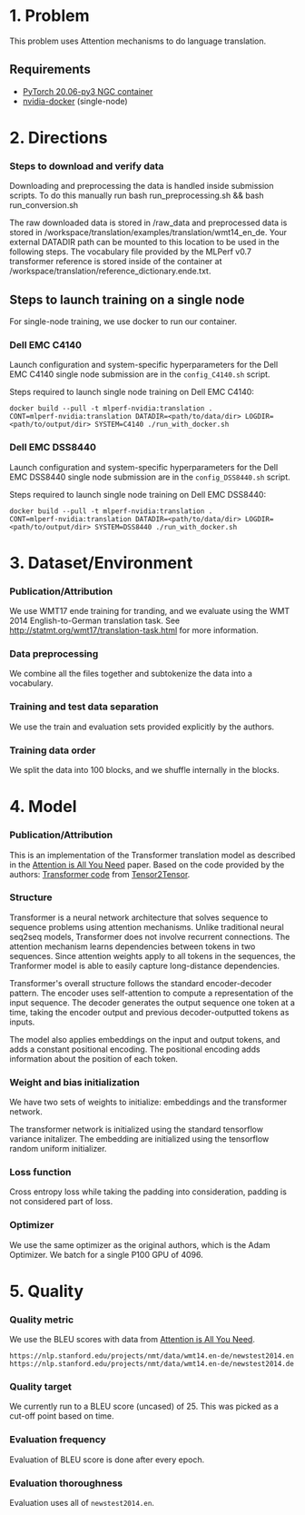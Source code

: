 # 1. Problem 

This problem uses Attention mechanisms to do language translation.

## Requirements
* [PyTorch 20.06-py3 NGC container](https://ngc.nvidia.com/registry/nvidia-pytorch)
* [nvidia-docker](https://github.com/NVIDIA/nvidia-docker) (single-node)

# 2. Directions

### Steps to download and verify data

Downloading and preprocessing the data is handled inside submission scripts. To do this manually run 
    bash run_preprocessing.sh && bash run_conversion.sh
    
The raw downloaded data is stored in /raw_data and preprocessed data is stored in /workspace/translation/examples/translation/wmt14_en_de. Your external DATADIR path can be mounted to this location to be used in the following steps. The vocabulary file provided by the MLPerf v0.7 transformer reference is stored inside of the container at /workspace/translation/reference_dictionary.ende.txt.

## Steps to launch training on a single node

For single-node training, we use docker to run our container.

### Dell EMC C4140
Launch configuration and system-specific hyperparameters for the Dell EMC C4140 
single node submission are in the `config_C4140.sh` script.

Steps required to launch single node training on Dell EMC C4140:

```
docker build --pull -t mlperf-nvidia:translation .
CONT=mlperf-nvidia:translation DATADIR=<path/to/data/dir> LOGDIR=<path/to/output/dir> SYSTEM=C4140 ./run_with_docker.sh
```

### Dell EMC DSS8440
Launch configuration and system-specific hyperparameters for the Dell EMC DSS8440 
single node submission are in the `config_DSS8440.sh` script.

Steps required to launch single node training on Dell EMC DSS8440:

```
docker build --pull -t mlperf-nvidia:translation .
CONT=mlperf-nvidia:translation DATADIR=<path/to/data/dir> LOGDIR=<path/to/output/dir> SYSTEM=DSS8440 ./run_with_docker.sh
```

# 3. Dataset/Environment
### Publication/Attribution
We use WMT17 ende training for tranding, and we evaluate using the WMT 2014 English-to-German translation task. See http://statmt.org/wmt17/translation-task.html for more information. 


### Data preprocessing
We combine all the files together and subtokenize the data into a vocabulary.  

### Training and test data separation
We use the train and evaluation sets provided explicitly by the authors.

### Training data order
We split the data into 100 blocks, and we shuffle internally in the blocks. 


# 4. Model
### Publication/Attribution

This is an implementation of the Transformer translation model as described in the [Attention is All You Need](https://arxiv.org/abs/1706.03762) paper. Based on the code provided by the authors: [Transformer code](https://github.com/tensorflow/tensor2tensor/blob/master/tensor2tensor/models/transformer.py) from [Tensor2Tensor](https://github.com/tensorflow/tensor2tensor).

### Structure 

Transformer is a neural network architecture that solves sequence to sequence problems using attention mechanisms. Unlike traditional neural seq2seq models, Transformer does not involve recurrent connections. The attention mechanism learns dependencies between tokens in two sequences. Since attention weights apply to all tokens in the sequences, the Tranformer model is able to easily capture long-distance dependencies.

Transformer's overall structure follows the standard encoder-decoder pattern. The encoder uses self-attention to compute a representation of the input sequence. The decoder generates the output sequence one token at a time, taking the encoder output and previous decoder-outputted tokens as inputs.

The model also applies embeddings on the input and output tokens, and adds a constant positional encoding. The positional encoding adds information about the position of each token.


### Weight and bias initialization

We have two sets of weights to initialize: embeddings and the transformer network. 

The transformer network is initialized using the standard tensorflow variance initalizer. The embedding are initialized using the tensorflow random uniform initializer. 

### Loss function
Cross entropy loss while taking the padding into consideration, padding is not considered part of loss.

### Optimizer
We use the same optimizer as the original authors, which is the Adam Optimizer. We batch for a single P100 GPU of 4096. 

# 5. Quality

### Quality metric
We use the BLEU scores with data from [Attention is All You Need](https://arxiv.org/abs/1706.03762). 


    https://nlp.stanford.edu/projects/nmt/data/wmt14.en-de/newstest2014.en
    https://nlp.stanford.edu/projects/nmt/data/wmt14.en-de/newstest2014.de


### Quality target
We currently run to a BLEU score (uncased) of 25. This was picked as a cut-off point based on time. 


### Evaluation frequency
Evaluation of BLEU score is done after every epoch.


### Evaluation thoroughness
Evaluation uses all of `newstest2014.en`.
